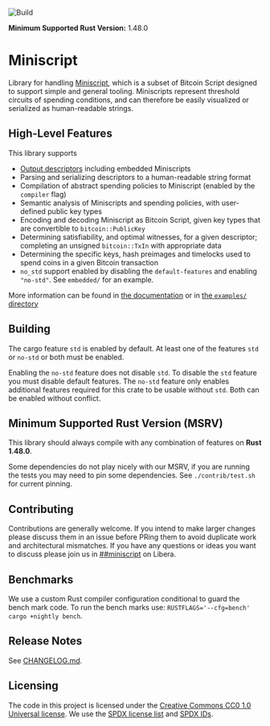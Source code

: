 ![Build](https://github.com/rust-bitcoin/rust-miniscript/workflows/Continuous%20integration/badge.svg)

**Minimum Supported Rust Version:** 1.48.0

# Miniscript

Library for handling [Miniscript](http://bitcoin.sipa.be/miniscript/),
which is a subset of Bitcoin Script designed to support simple and general
tooling. Miniscripts represent threshold circuits of spending conditions,
and can therefore be easily visualized or serialized as human-readable
strings.

## High-Level Features

This library supports

* [Output descriptors](https://github.com/bitcoin/bitcoin/blob/master/doc/descriptors.md)
including embedded Miniscripts
* Parsing and serializing descriptors to a human-readable string format
* Compilation of abstract spending policies to Miniscript (enabled by the
`compiler` flag)
* Semantic analysis of Miniscripts and spending policies, with user-defined
public key types
* Encoding and decoding Miniscript as Bitcoin Script, given key types that
are convertible to `bitcoin::PublicKey`
* Determining satisfiability, and optimal witnesses, for a given descriptor;
completing an unsigned `bitcoin::TxIn` with appropriate data
* Determining the specific keys, hash preimages and timelocks used to spend
coins in a given Bitcoin transaction
* `no_std` support enabled by disabling the `default-features` and enabling
`"no-std"`. See `embedded/` for an example.

More information can be found in [the documentation](https://docs.rs/miniscript)
or in [the `examples/` directory](https://github.com/rust-bitcoin/rust-miniscript/tree/master/examples)

## Building

The cargo feature `std` is enabled by default. At least one of the features `std` or `no-std` or both must be enabled.

Enabling the `no-std` feature does not disable `std`. To disable the `std` feature you must disable default features. The `no-std` feature only enables additional features required for this crate to be usable without `std`. Both can be enabled without conflict.

## Minimum Supported Rust Version (MSRV)
This library should always compile with any combination of features on **Rust 1.48.0**.

Some dependencies do not play nicely with our MSRV, if you are running the tests
you may need to pin some dependencies. See `./contrib/test.sh` for current pinning.

## Contributing

Contributions are generally welcome. If you intend to make larger changes please
discuss them in an issue before PRing them to avoid duplicate work and
architectural mismatches. If you have any questions or ideas you want to discuss
please join us in
[##miniscript](https://web.libera.chat/?channels=##miniscript) on Libera.

## Benchmarks

We use a custom Rust compiler configuration conditional to guard the bench mark code. To run the
bench marks use: `RUSTFLAGS='--cfg=bench' cargo +nightly bench`.


## Release Notes

See [CHANGELOG.md](CHANGELOG.md).


## Licensing

The code in this project is licensed under the [Creative Commons CC0 1.0
Universal license](LICENSE). We use the [SPDX license list](https://spdx.org/licenses/) and [SPDX
IDs](https://spdx.dev/ids/).

